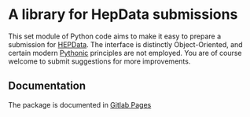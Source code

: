 # A library for HepData submissions 

This set module of Python code aims to make it easy to prepare a
submission for [HEPData](http://hepdata.net).  The interface is
distinctly Object-Oriented, and certain modern
[Pythonic](https://stackoverflow.com/questions/25011078/what-does-pythonic-mean)
principles are not employed.  You are of course welcome to submit
suggestions for more improvements. 


## Documentation 

The package is documented in [Gitlab Pages](https://cholmcc.gitlab.io/hepdata)


